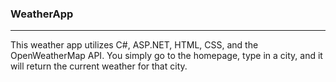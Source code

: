 ### WeatherApp
---
This weather app utilizes C#, ASP.NET, HTML, CSS, and the OpenWeatherMap API.
You simply go to the homepage, type in a city, and it will return the current weather for that city.
